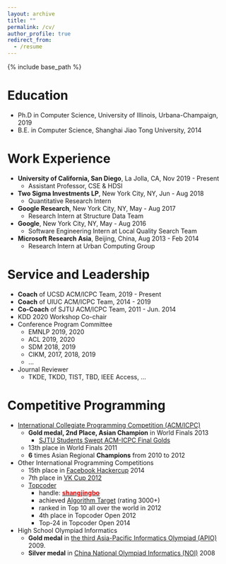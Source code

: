 ```yaml
---
layout: archive
title: ""
permalink: /cv/
author_profile: true
redirect_from:
  - /resume
---
```


{% include base_path %}

Education
======
* Ph.D in Computer Science, University of Illinois, Urbana-Champaign, 2019
* B.E. in Computer Science, Shanghai Jiao Tong University, 2014

Work Experience
======
- **University of California, San Diego**, La Jolla, CA,  Nov 2019 - Present
  * Assistant Professor, CSE & HDSI
- **Two Sigma Investments LP**, New York City, NY,  Jun - Aug 2018
  * Quantitative Research Intern
- **Google Research**, New York City, NY, May - Aug 2017
  * Research Intern at Structure Data Team
- **Google**, New York City, NY, May - Aug 2016
  * Software Engineering Intern at Local Quality Search Team
- **Microsoft Research Asia**, Beijing, China, Aug 2013 - Feb 2014
  * Research Intern at Urban Computing Group

  
Service and Leadership
======

- **Coach** of UCSD ACM/ICPC Team, 2019 - Present
- **Coach** of UIUC ACM/ICPC Team, 2014 - 2019
- **Co-Coach** of SJTU ACM/ICPC Team, 2011 - Jun. 2014
- KDD 2020 Workshop Co-chair
- Conference Program Committee
  * EMNLP 2019, 2020
  * ACL 2019, 2020
  * SDM 2018, 2019
  * CIKM, 2017, 2018, 2019
  * ...
- Journal Reviewer
  - TKDE, TKDD, TIST, TBD, IEEE Access, ...

Competitive Programming
======

- [International Collegiate Programming Competition (ACM/ICPC)](https://icpc.baylor.edu/)
  * **Gold medal, 2nd Place, Asian Champion** in World Finals 2013
    * [SJTU Students Swept ACM-ICPC Final Golds](http://en.sjtu.edu.cn/news/sjtu-students-swept-acm-icpc-final-golds/)
  * 13th place in World Finals 2011
  * **6** times Asian Regional **Champions** from 2010 to 2012
- Other International Programming Competitions
  * 15th place in [Facebook Hackercup](https://en.wikipedia.org/wiki/Facebook_Hacker_Cup) 2014
  * 7th place in [VK Cup 2012](http://codeforces.com/blog/entry/4885)
  * [Topcoder](https://www.topcoder.com/tc/)
    * handle: **[<span style="color:red">shangjingbo</span>](https://www.topcoder.com/members/shangjingbo/)**
    * achieved [Algorithm Target](https://www.quora.com/What-is-it-like-to-be-a-target-coder-in-Topcoder) (rating 3000+)
    * ranked in Top 10 all over the world in 2012
    * 4th place in Topcoder Open 2012
    * Top-24 in Topcoder Open 2014
- High School Olympiad Informatics
  * **Gold medal** in [the third Asia-Pacific Informatics Olympiad (APIO)](http://apio-olympiad.org/2009/results.html) 2009.
  * **Silver medal** in [China National Olympiad Informatics (NOI)](https://en.wikipedia.org/wiki/National_Olympiad_in_Informatics,_China) 2008
